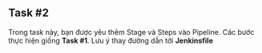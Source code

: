  
## Task #2
Trong task này, bạn được yêu thêm Stage và Steps vào Pipeline. Các bước thực hiện giống **Task #1**. Lưu ý thay đường dẫn tới **Jenkinsfile** 